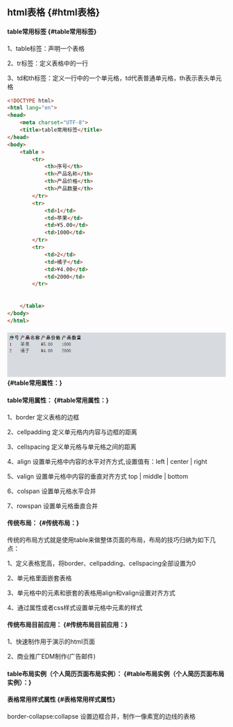 ## html表格 {#html表格}

#### table常用标签 {#table常用标签}

1、table标签：声明一个表格

2、tr标签：定义表格中的一行

3、td和th标签：定义一行中的一个单元格，td代表普通单元格，th表示表头单元格

```html
<!DOCTYPE html>
<html lang="en">
<head>
	<meta charset="UTF-8">
	<title>table常用标签</title>
</head>
<body>
	<table >
		<tr>
			<th>序号</th>
			<th>产品名称</th>
			<th>产品价格</th>
			<th>产品数量</th>
		</tr>
		<tr>
			<td>1</td>
			<td>苹果</td>
			<td>¥5.00</td>
			<td>1000</td>
		</tr>
		<tr>
			<td>2</td>
			<td>橘子</td>
			<td>¥4.00</td>
			<td>2000</td>
		</tr>


	</table>
</body>
</html>
```

#### ![](/html/代码/18-2.png) {#table常用属性：}

#### table常用属性： {#table常用属性：}

1、border 定义表格的边框

2、cellpadding 定义单元格内内容与边框的距离

3、cellspacing 定义单元格与单元格之间的距离

4、align 设置单元格中内容的水平对齐方式,设置值有：left \| center \| right

5、valign 设置单元格中内容的垂直对齐方式 top \| middle \| bottom

6、colspan 设置单元格水平合并

7、rowspan 设置单元格垂直合并

#### 传统布局： {#传统布局：}

传统的布局方式就是使用table来做整体页面的布局，布局的技巧归纳为如下几点：

1、定义表格宽高，将border、cellpadding、cellspacing全部设置为0

2、单元格里面嵌套表格

3、单元格中的元素和嵌套的表格用align和valign设置对齐方式

4、通过属性或者css样式设置单元格中元素的样式

#### 传统布局目前应用： {#传统布局目前应用：}

1、快速制作用于演示的html页面

2、商业推广EDM制作\(广告邮件\)

#### table布局实例（个人简历页面布局实例）： {#table布局实例（个人简历页面布局实例）：}

#### 表格常用样式属性 {#表格常用样式属性}

border-collapse:collapse 设置边框合并，制作一像素宽的边线的表格

